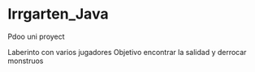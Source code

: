 # Irrgarten_Java
 Pdoo uni proyect

Laberinto con varios jugadores
Objetivo encontrar la salidad y derrocar monstruos